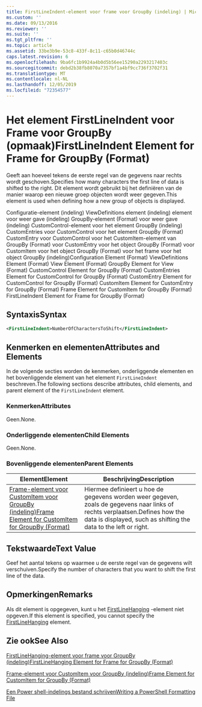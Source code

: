 ```yaml
---
title: FirstLineIndent-element voor frame voor GroupBy (indeling) | Microsoft Docs
ms.custom: ''
ms.date: 09/13/2016
ms.reviewer: ''
ms.suite: ''
ms.tgt_pltfrm: ''
ms.topic: article
ms.assetid: 33be3b9e-53c8-433f-8c11-c65b0d46744c
caps.latest.revision: 6
ms.openlocfilehash: 9ba6fc1b9924a4b0d5b56ee15290a2293217403c
ms.sourcegitcommit: debd2b38fb8070a7357bf1a4bf9cc736f3702f31
ms.translationtype: MT
ms.contentlocale: nl-NL
ms.lasthandoff: 12/05/2019
ms.locfileid: "72354577"
---
```

# <a name="firstlineindent-element-for-frame-for-groupby-format"></a><span data-ttu-id="c6a3e-102">Het element FirstLineIndent voor Frame voor GroupBy (opmaak)</span><span class="sxs-lookup"><span data-stu-id="c6a3e-102">FirstLineIndent Element for Frame for GroupBy (Format)</span></span>

<span data-ttu-id="c6a3e-103">Geeft aan hoeveel tekens de eerste regel van de gegevens naar rechts wordt geschoven.</span><span class="sxs-lookup"><span data-stu-id="c6a3e-103">Specifies how many characters the first line of data is shifted to the right.</span></span> <span data-ttu-id="c6a3e-104">Dit element wordt gebruikt bij het definiëren van de manier waarop een nieuwe groep objecten wordt weer gegeven.</span><span class="sxs-lookup"><span data-stu-id="c6a3e-104">This element is used when defining how a new group of objects is displayed.</span></span>

<span data-ttu-id="c6a3e-105">Configuratie-element (indeling) ViewDefinitions element (indeling) element voor weer gave (indeling) GroupBy-element (Format) voor weer gave (indeling) CustomControl-element voor het element GroupBy (indeling) CustomEntries voor CustomControl voor het element GroupBy (Format) CustomEntry voor CustomControl voor het CustomItem-element van GroupBy (Format) voor CustomEntry voor het object GroupBy (Format) voor CustomItem voor het object GroupBy (Format) voor het frame voor het object GroupBy (indeling)</span><span class="sxs-lookup"><span data-stu-id="c6a3e-105">Configuration Element (Format) ViewDefinitions Element (Format) View Element (Format) GroupBy Element for View (Format) CustomControl Element for GroupBy (Format) CustomEntries Element for CustomControl for GroupBy (Format) CustomEntry Element for CustomControl for GroupBy (Format) CustomItem Element for CustomEntry for GroupBy (Format) Frame Element for CustomItem for GroupBy (Format) FirstLineIndent Element for Frame for GroupBy (Format)</span></span>

## <a name="syntax"></a><span data-ttu-id="c6a3e-106">Syntaxis</span><span class="sxs-lookup"><span data-stu-id="c6a3e-106">Syntax</span></span>

```xml
<FirstLineIndent>NumberOfCharactersToShift</FirstLineIndent>
```

## <a name="attributes-and-elements"></a><span data-ttu-id="c6a3e-107">Kenmerken en elementen</span><span class="sxs-lookup"><span data-stu-id="c6a3e-107">Attributes and Elements</span></span>

<span data-ttu-id="c6a3e-108">In de volgende secties worden de kenmerken, onderliggende elementen en het bovenliggende element van het element `FirstLineIndent` beschreven.</span><span class="sxs-lookup"><span data-stu-id="c6a3e-108">The following sections describe attributes, child elements, and parent element of the `FirstLineIndent` element.</span></span>

### <a name="attributes"></a><span data-ttu-id="c6a3e-109">Kenmerken</span><span class="sxs-lookup"><span data-stu-id="c6a3e-109">Attributes</span></span>

<span data-ttu-id="c6a3e-110">Geen.</span><span class="sxs-lookup"><span data-stu-id="c6a3e-110">None.</span></span>

### <a name="child-elements"></a><span data-ttu-id="c6a3e-111">Onderliggende elementen</span><span class="sxs-lookup"><span data-stu-id="c6a3e-111">Child Elements</span></span>

<span data-ttu-id="c6a3e-112">Geen.</span><span class="sxs-lookup"><span data-stu-id="c6a3e-112">None.</span></span>

### <a name="parent-elements"></a><span data-ttu-id="c6a3e-113">Bovenliggende elementen</span><span class="sxs-lookup"><span data-stu-id="c6a3e-113">Parent Elements</span></span>

|<span data-ttu-id="c6a3e-114">Element</span><span class="sxs-lookup"><span data-stu-id="c6a3e-114">Element</span></span>|<span data-ttu-id="c6a3e-115">Beschrijving</span><span class="sxs-lookup"><span data-stu-id="c6a3e-115">Description</span></span>|
|-------------|-----------------|
|[<span data-ttu-id="c6a3e-116">Frame-element voor CustomItem voor GroupBy (indeling)</span><span class="sxs-lookup"><span data-stu-id="c6a3e-116">Frame Element for CustomItem for GroupBy (Format)</span></span>](./frame-element-for-customitem-for-groupby-format.md)|<span data-ttu-id="c6a3e-117">Hiermee definieert u hoe de gegevens worden weer gegeven, zoals de gegevens naar links of rechts verplaatsen.</span><span class="sxs-lookup"><span data-stu-id="c6a3e-117">Defines how the data is displayed, such as shifting the data to the left or right.</span></span>|

## <a name="text-value"></a><span data-ttu-id="c6a3e-118">Tekstwaarde</span><span class="sxs-lookup"><span data-stu-id="c6a3e-118">Text Value</span></span>

<span data-ttu-id="c6a3e-119">Geef het aantal tekens op waarmee u de eerste regel van de gegevens wilt verschuiven.</span><span class="sxs-lookup"><span data-stu-id="c6a3e-119">Specify the number of characters that you want to shift the first line of the data.</span></span>

## <a name="remarks"></a><span data-ttu-id="c6a3e-120">Opmerkingen</span><span class="sxs-lookup"><span data-stu-id="c6a3e-120">Remarks</span></span>

<span data-ttu-id="c6a3e-121">Als dit element is opgegeven, kunt u het [FirstLineHanging](./firstlinehanging-element-for-frame-for-groupby-format.md) -element niet opgeven.</span><span class="sxs-lookup"><span data-stu-id="c6a3e-121">If this element is specified, you cannot specify the [FirstLineHanging](./firstlinehanging-element-for-frame-for-groupby-format.md) element.</span></span>

## <a name="see-also"></a><span data-ttu-id="c6a3e-122">Zie ook</span><span class="sxs-lookup"><span data-stu-id="c6a3e-122">See Also</span></span>

[<span data-ttu-id="c6a3e-123">FirstLineHanging-element voor frame voor GroupBy (indeling)</span><span class="sxs-lookup"><span data-stu-id="c6a3e-123">FirstLineHanging Element for Frame for GroupBy (Format)</span></span>](./firstlinehanging-element-for-frame-for-groupby-format.md)

[<span data-ttu-id="c6a3e-124">Frame-element voor CustomItem voor GroupBy (indeling)</span><span class="sxs-lookup"><span data-stu-id="c6a3e-124">Frame Element for CustomItem for GroupBy (Format)</span></span>](./frame-element-for-customitem-for-groupby-format.md)

[<span data-ttu-id="c6a3e-125">Een Power shell-indelings bestand schrijven</span><span class="sxs-lookup"><span data-stu-id="c6a3e-125">Writing a PowerShell Formatting File</span></span>](./writing-a-powershell-formatting-file.md)
